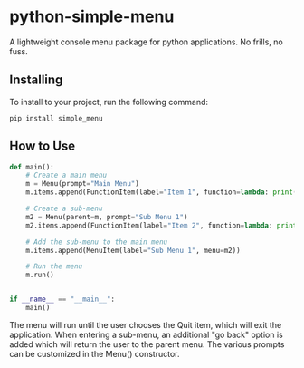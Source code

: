 # python-simple-menu

A lightweight console menu package for python applications. No frills, no fuss.

## Installing

To install to your project, run the following command:

```commandline
pip install simple_menu
```

## How to Use

```python
def main():
	# Create a main menu
	m = Menu(prompt="Main Menu")
	m.items.append(FunctionItem(label="Item 1", function=lambda: print("Item 1")))

	# Create a sub-menu
	m2 = Menu(parent=m, prompt="Sub Menu 1")
	m2.items.append(FunctionItem(label="Item 2", function=lambda: print("Item 2")))

	# Add the sub-menu to the main menu
	m.items.append(MenuItem(label="Sub Menu 1", menu=m2))

	# Run the menu
	m.run()


if __name__ == "__main__":
	main()

```

The menu will run until the user chooses the Quit item, which will exit the application.
When entering a sub-menu, an additional "go back" option is added which will return the
user to the parent menu. The various prompts can be customized in the Menu()
constructor.

